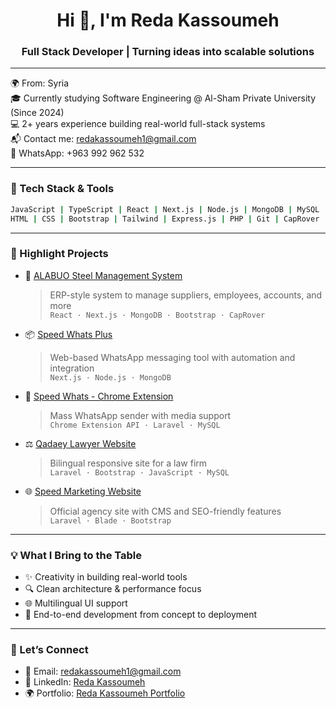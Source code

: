 <h1 align="center">Hi 👋, I'm Reda Kassoumeh</h1>
<h3 align="center">Full Stack Developer | Turning ideas into scalable solutions</h3>

---

🌍 From: Syria  
🎓 Currently studying Software Engineering @ Al-Sham Private University (Since 2024)  
💻 2+ years experience building real-world full-stack systems  
📬 Contact me: redakassoumeh1@gmail.com  
📱 WhatsApp: +963 992 962 532  

---

### 🧰 Tech Stack & Tools
```bash
JavaScript | TypeScript | React | Next.js | Node.js | MongoDB | MySQL | Laravel  
HTML | CSS | Bootstrap | Tailwind | Express.js | PHP | Git | CapRover | Docker (basic)
```

---

### 🚀 Highlight Projects

- 🔧 [ALABUO Steel Management System](#)
  > ERP-style system to manage suppliers, employees, accounts, and more  
  `React · Next.js · MongoDB · Bootstrap · CapRover`

- 📦 [Speed Whats Plus](#)
  > Web-based WhatsApp messaging tool with automation and integration  
  `Next.js · Node.js · MongoDB`

- 🧩 [Speed Whats - Chrome Extension](#)
  > Mass WhatsApp sender with media support  
  `Chrome Extension API · Laravel · MySQL`

- ⚖️ [Qadaey Lawyer Website](#)
  > Bilingual responsive site for a law firm  
  `Laravel · Bootstrap · JavaScript · MySQL`

- 🌐 [Speed Marketing Website](#)
  > Official agency site with CMS and SEO-friendly features  
  `Laravel · Blade · Bootstrap`

---

### 💡 What I Bring to the Table

- ✨ Creativity in building real-world tools
- 🔍 Clean architecture & performance focus
- 🌐 Multilingual UI support
- 🚀 End-to-end development from concept to deployment

---

### 🔗 Let’s Connect

- 📧 Email: [redakassoumeh1@gmail.com](mailto:redakassoumeh1@gmail.com)
- 💼 LinkedIn: [Reda Kassoumeh](https://www.linkedin.com/in/redakassoumeh/)
- 🌍 Portfolio: [Reda Kassoumeh Portfolio](https://redakassoumeh.vercel.app)
